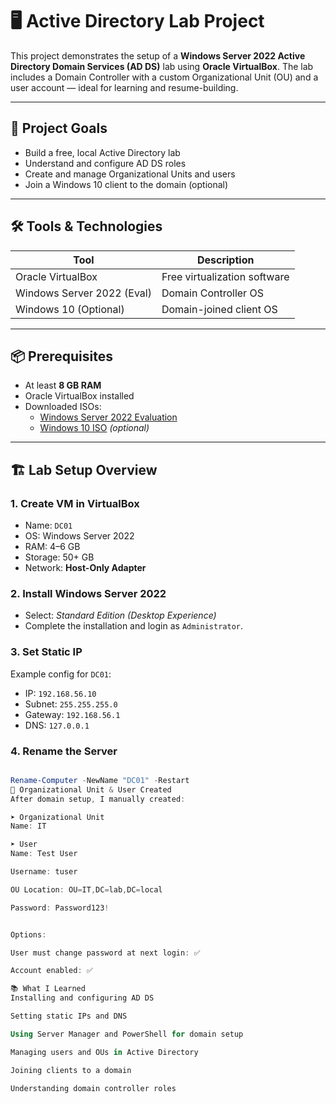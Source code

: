 # 🖥️ Active Directory Lab Project

This project demonstrates the setup of a **Windows Server 2022 Active Directory Domain Services (AD DS)** lab using **Oracle VirtualBox**. The lab includes a Domain Controller with a custom Organizational Unit (OU) and a user account — ideal for learning and resume-building.

---

## 📌 Project Goals

- Build a free, local Active Directory lab
- Understand and configure AD DS roles
- Create and manage Organizational Units and users
- Join a Windows 10 client to the domain (optional)

---

## 🛠️ Tools & Technologies

| Tool              | Description                        |
|-------------------|------------------------------------|
| Oracle VirtualBox | Free virtualization software       |
| Windows Server 2022 (Eval) | Domain Controller OS     |
| Windows 10 (Optional) | Domain-joined client OS        |

---

## 📦 Prerequisites

- At least **8 GB RAM**
- Oracle VirtualBox installed
- Downloaded ISOs:
  - [Windows Server 2022 Evaluation](https://www.microsoft.com/en-us/evalcenter/evaluate-windows-server-2022)
  - [Windows 10 ISO](https://www.microsoft.com/en-us/software-download/windows10) *(optional)*

---

## 🏗️ Lab Setup Overview

### 1. **Create VM in VirtualBox**
- Name: `DC01`
- OS: Windows Server 2022
- RAM: 4–6 GB
- Storage: 50+ GB
- Network: **Host-Only Adapter**

### 2. **Install Windows Server 2022**
- Select: *Standard Edition (Desktop Experience)*
- Complete the installation and login as `Administrator`.

### 3. **Set Static IP**
Example config for `DC01`:
- IP: `192.168.56.10`
- Subnet: `255.255.255.0`
- Gateway: `192.168.56.1`
- DNS: `127.0.0.1`

### 4. **Rename the Server**
```powershell

Rename-Computer -NewName "DC01" -Restart
📁 Organizational Unit & User Created
After domain setup, I manually created:

➤ Organizational Unit
Name: IT

➤ User
Name: Test User

Username: tuser

OU Location: OU=IT,DC=lab,DC=local

Password: Password123!


Options:

User must change password at next login: ✅

Account enabled: ✅

📚 What I Learned
Installing and configuring AD DS

Setting static IPs and DNS

Using Server Manager and PowerShell for domain setup

Managing users and OUs in Active Directory

Joining clients to a domain

Understanding domain controller roles
